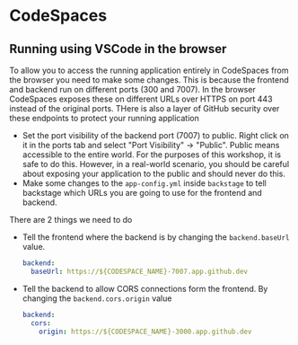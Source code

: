 # CodeSpaces

## Running using VSCode in the browser

To allow you to access the running application entirely in CodeSpaces from the
browser you need to make some changes. This is because the frontend and backend
run on different ports (300 and 7007). In the browser CodeSpaces exposes these
on different URLs over HTTPS on port 443 instead of the original ports. THere is
also a layer of GitHub security over these endpoints to protect your running
application

- Set the port visibility of the backend port (7007) to public. Right click on
  it in the ports tab and select "Port Visibility" -> "Public". Public means
  accessible to the entire world. For the purposes of this workshop, it is safe
  to do this. However, in a real-world scenario, you should be careful about
  exposing your application to the public and should never do this.
- Make some changes to the `app-config.yml` inside `backstage` to tell backstage
  which URLs you are going to use for the frontend and backend.

There are 2 things we need to do

- Tell the frontend where the backend is by changing the `backend.baseUrl`
  value.

  ```yaml
  backend:
    baseUrl: https://${CODESPACE_NAME}-7007.app.github.dev
  ```

- Tell the backend to allow CORS connections form the frontend. By changing the
  `backend.cors.origin` value

  ```yaml
  backend:
    cors:
      origin: https://${CODESPACE_NAME}-3000.app.github.dev
  ```
